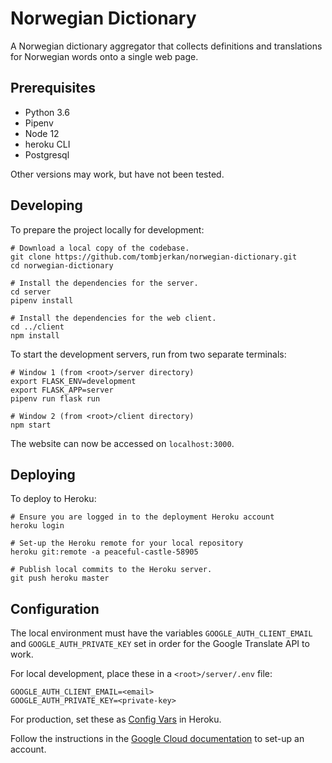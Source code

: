 # Norwegian Dictionary

A Norwegian dictionary aggregator that collects definitions and translations for Norwegian words onto a single web page.

## Prerequisites

- Python 3.6
- Pipenv
- Node 12
- heroku CLI
- Postgresql

Other versions may work, but have not been tested.

## Developing

To prepare the project locally for development:
```shell
# Download a local copy of the codebase.
git clone https://github.com/tombjerkan/norwegian-dictionary.git
cd norwegian-dictionary

# Install the dependencies for the server.
cd server
pipenv install

# Install the dependencies for the web client.
cd ../client
npm install
```

To start the development servers, run from two separate terminals:
```
# Window 1 (from <root>/server directory)
export FLASK_ENV=development
export FLASK_APP=server
pipenv run flask run

# Window 2 (from <root>/client directory)
npm start
```

The website can now be accessed on `localhost:3000`.

## Deploying

To deploy to Heroku:

```shell
# Ensure you are logged in to the deployment Heroku account
heroku login

# Set-up the Heroku remote for your local repository
heroku git:remote -a peaceful-castle-58905

# Publish local commits to the Heroku server.
git push heroku master
```

## Configuration

The local environment must have the variables `GOOGLE_AUTH_CLIENT_EMAIL` and `GOOGLE_AUTH_PRIVATE_KEY` set in order for the Google Translate API to work.

For local development, place these in a `<root>/server/.env` file:

```
GOOGLE_AUTH_CLIENT_EMAIL=<email>
GOOGLE_AUTH_PRIVATE_KEY=<private-key>
```

For production, set these as [Config Vars](https://devcenter.heroku.com/articles/config-vars) in Heroku.

Follow the instructions in the [Google Cloud documentation](https://cloud.google.com/translate/docs/quickstart-client-libraries-v3) to set-up an account.

